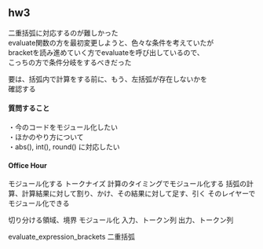 ## hw3

二重括弧に対応するのが難しかった<br>
evaluate関数の方を最初変更しようと、色々な条件を考えていたが<br>
bracketを読み進めていく方でevaluateを呼び出しているので、<br>
こっちの方で条件分岐をするべきだった<br>

要は、括弧内で計算をする前に、もう、左括弧が存在しないかを<br>
確認する

#### 質問すること

・今のコードをモジュール化したい<br>
・ほかのやり方について<br>
・abs(), int(), round() に対応したい

#### Office Hour

モジュール化する
トークナイズ
計算のタイミングでモジュール化する
括弧の計算、計算結果に対して割り、かけ、その結果に対して足す、引く
そのレイヤーでモジュール化できる

切り分ける領域、境界
モジュール化
入力、トークン列
出力、トークン列

evaluate_expression_brackets
二重括弧
